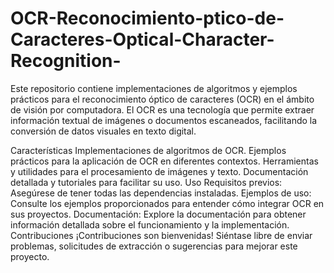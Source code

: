 # OCR-Reconocimiento-ptico-de-Caracteres-Optical-Character-Recognition-
Este repositorio contiene implementaciones de algoritmos y ejemplos prácticos para el reconocimiento óptico de caracteres (OCR) en el ámbito de visión por computadora. El OCR es una tecnología que permite extraer información textual de imágenes o documentos escaneados, facilitando la conversión de datos visuales en texto digital.

Características
Implementaciones de algoritmos de OCR.
Ejemplos prácticos para la aplicación de OCR en diferentes contextos.
Herramientas y utilidades para el procesamiento de imágenes y texto.
Documentación detallada y tutoriales para facilitar su uso.
Uso
Requisitos previos: Asegúrese de tener todas las dependencias instaladas.
Ejemplos de uso: Consulte los ejemplos proporcionados para entender cómo integrar OCR en sus proyectos.
Documentación: Explore la documentación para obtener información detallada sobre el funcionamiento y la implementación.
Contribuciones
¡Contribuciones son bienvenidas! Siéntase libre de enviar problemas, solicitudes de extracción o sugerencias para mejorar este proyecto.
